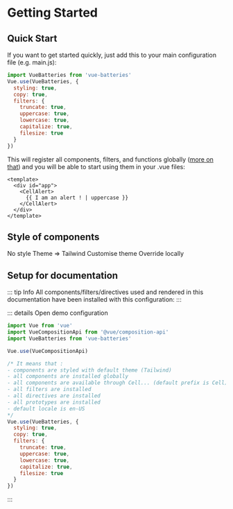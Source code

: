 # Getting Started

## Quick Start

If you want to get started quickly, just add this to your main configuration file (e.g. main.js):

```js
import VueBatteries from 'vue-batteries'
Vue.use(VueBatteries, {
  styling: true,
  copy: true,
  filters: {
    truncate: true,
    uppercase: true,
    lowercase: true,
    capitalize: true,
    filesize: true
  }
})
```

This will register all components, filters, and functions globally ([more on that](/configuration)) and you will be able to start using them in your .vue files:

```vue
<template>
  <div id="app">
    <CellAlert>
      {{ I am an alert ! | uppercase }}
    </CellAlert>
  </div>
</template>
```

## Style of components

No style
Theme => Tailwind
Customise theme
Override locally

## Setup for documentation

::: tip Info
All components/filters/directives used and rendered in this documentation have been installed with this configuration:
:::

::: details Open demo configuration

```js
import Vue from 'vue'
import VueCompositionApi from '@vue/composition-api'
import VueBatteries from 'vue-batteries'

Vue.use(VueCompositionApi)

/* It means that :
- components are styled with default theme (Tailwind)
- all components are installed globally
- all components are available through Cell... (default prefix is Cell)
- all filters are installed
- all directives are installed
- all prototypes are installed
- default locale is en-US
*/
Vue.use(VueBatteries, {
  styling: true,
  copy: true,
  filters: {
    truncate: true,
    uppercase: true,
    lowercase: true,
    capitalize: true,
    filesize: true
  }
})
```

:::
